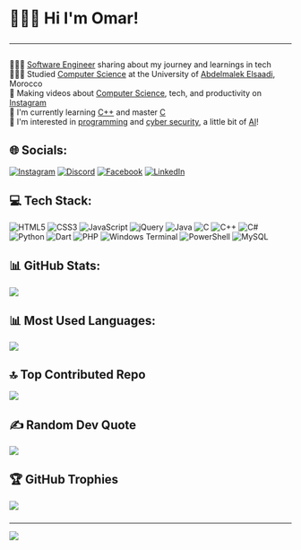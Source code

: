 <!-- Level 2: Using a README generator GPRM (https://gprm.itsvg.in) -->
<!-- GitHub Readme Stats: https://github.com/anuraghazra/github-readme-stats -->


# 👋👦🏻 Hi I'm Omar! <hr>

👨🏻‍💻 [Software Engineer](#) sharing about my journey and learnings in tech <br>
👨🏻‍🎓 Studied [Computer Science](#) at the University of [Abdelmalek Elsaadi](#), Morocco <br>
🎨 Making videos about [Computer Science](#), tech, and productivity on [Instagram](#) <br>
🌷 I'm currently learning [C++](#) and master [C](#) <br>
💭 I'm interested in [programming](#) and [cyber security](#), a little bit of [AI](#)!


## 🌐 Socials:
[![Instagram](https://img.shields.io/badge/Instagram-%23E4405F.svg?logo=Instagram&logoColor=white)](https://instagram.com/moriarty__y) [![Discord](https://img.shields.io/badge/Discord-%237289DA.svg?logo=discord&logoColor=white)](https://discord.gg/wjm_99) [![Facebook](https://img.shields.io/badge/Facebook-%231877F2.svg?logo=Facebook&logoColor=white)](https://facebook.com/Wjm99) [![LinkedIn](https://img.shields.io/badge/LinkedIn-%230077B5.svg?logo=linkedin&logoColor=white)](https://www.linkedin.com/in/omar-a-9b5368272/) 

## 💻 Tech Stack:
![HTML5](https://img.shields.io/badge/html5-%23E34F26.svg?style=plastic&logo=html5&logoColor=white) ![CSS3](https://img.shields.io/badge/css3-%231572B6.svg?style=plastic&logo=css3&logoColor=white) ![JavaScript](https://img.shields.io/badge/javascript-%23323330.svg?style=plastic&logo=javascript&logoColor=%23F7DF1E) ![jQuery](https://img.shields.io/badge/jquery-%230769AD.svg?style=plastic&logo=jquery&logoColor=white) ![Java](https://img.shields.io/badge/java-%23ED8B00.svg?style=plastic&logo=openjdk&logoColor=white) ![C](https://img.shields.io/badge/c-%2300599C.svg?style=plastic&logo=c&logoColor=white) ![C++](https://img.shields.io/badge/c++-%2300599C.svg?style=plastic&logo=c%2B%2B&logoColor=white) ![C#](https://img.shields.io/badge/c%23-%23239120.svg?style=plastic&logo=csharp&logoColor=white) ![Python](https://img.shields.io/badge/python-3670A0?style=plastic&logo=python&logoColor=ffdd54) ![Dart](https://img.shields.io/badge/dart-%230175C2.svg?style=plastic&logo=dart&logoColor=white) ![PHP](https://img.shields.io/badge/php-%23777BB4.svg?style=plastic&logo=php&logoColor=white) ![Windows Terminal](https://img.shields.io/badge/Windows%20Terminal-%234D4D4D.svg?style=plastic&logo=windows-terminal&logoColor=white) ![PowerShell](https://img.shields.io/badge/PowerShell-%235391FE.svg?style=plastic&logo=powershell&logoColor=white)  ![MySQL](https://img.shields.io/badge/mysql-4479A1.svg?style=plastic&logo=mysql&logoColor=white)
## 📊 GitHub Stats:
![](https://github-readme-stats.vercel.app/api?username=Oanekrif&theme=github_dark&hide_border=false&include_all_commits=true&count_private=true)<br/>
<!--
[](https://github-readme-streak-stats.herokuapp.com/?user=Oanekrif&theme=github_dark&hide_border=false)<br/>
[](https://github-readme-stats.vercel.app/api/top-langs/?username=Oanekrif&theme=github_dark&hide_border=false&include_all_commits=true&count_private=true&layout=compact)
-->
## 📊 Most Used Languages:
![](https://github-readme-stats.vercel.app/api/top-langs/?username=oanekrif&layout=donut&langs_count=8&theme=github_dark)
## 🔝 Top Contributed Repo
![](https://github-contributor-stats.vercel.app/api?username=Oanekrif&limit=5&theme=github_dark&combine_all_yearly_contributions=true)


## ✍️ Random Dev Quote
![](https://quotes-github-readme.vercel.app/api?type=vetical&theme=gruvbox)

## 🏆 GitHub Trophies
![](https://github-profile-trophy.vercel.app/?username=Oanekrif&theme=gruvbox&no-frame=false&no-bg=false&margin-w=4)
###
---
[![](https://visitcount.itsvg.in/api?id=Oanekrif&icon=2&color=12)](https://visitcount.itsvg.in)

<!-- Proudly created with GPRM ( https://gprm.itsvg.in ) -->
